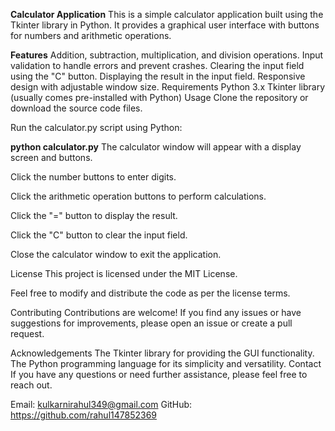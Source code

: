 **Calculator Application**
This is a simple calculator application built using the Tkinter library in Python. It provides a graphical user interface with buttons for numbers and arithmetic operations.

**Features**
Addition, subtraction, multiplication, and division operations.
Input validation to handle errors and prevent crashes.
Clearing the input field using the "C" button.
Displaying the result in the input field.
Responsive design with adjustable window size.
Requirements
Python 3.x
Tkinter library (usually comes pre-installed with Python)
Usage
Clone the repository or download the source code files.

Run the calculator.py script using Python:

**python calculator.py**
The calculator window will appear with a display screen and buttons.

Click the number buttons to enter digits.

Click the arithmetic operation buttons to perform calculations.

Click the "=" button to display the result.

Click the "C" button to clear the input field.

Close the calculator window to exit the application.

License
This project is licensed under the MIT License.

Feel free to modify and distribute the code as per the license terms.

Contributing
Contributions are welcome! If you find any issues or have suggestions for improvements, please open an issue or create a pull request.

Acknowledgements
The Tkinter library for providing the GUI functionality.
The Python programming language for its simplicity and versatility.
Contact
If you have any questions or need further assistance, please feel free to reach out.

Email: kulkarnirahul349@gmail.com
GitHub: https://github.com/rahul147852369
